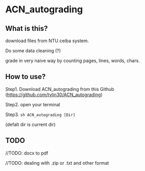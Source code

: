 # ACN_autograding

## What is this?

download files from NTU ceiba system.

Do some data cleaning (?)

grade in very naive way by counting pages, lines, words, chars.

## How to use?
Step1. Download ACN_autograding from this Github (https://github.com/tylin30/ACN_autograding)

Step2. open your terminal

Step3. `sh ACN_autograding [Dir]`

(defalt dir is current dir)




## TODO

//TODO: docx to pdf 

//TODO: dealing with .zip or .txt and other format
